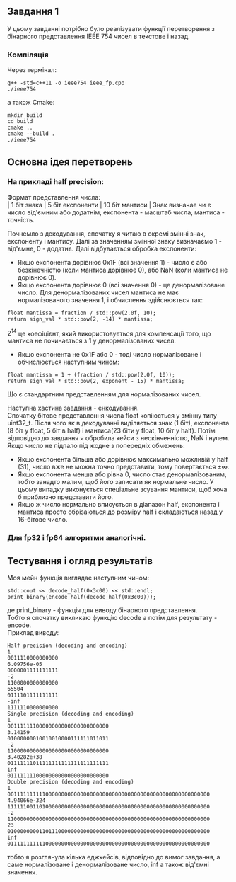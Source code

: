 ## Завдання 1
У цьому завданні потрібно було реалізувати функції перетворення з бінарного представлення IEEE 754 чисел в текстове і назад.

### Компіляція
Через термінал:
```
g++ -std=c++11 -o ieee754 ieee_fp.cpp
./ieee754
```
а також Cmake:
```
mkdir build
cd build
cmake ..
cmake --build .
./ieee754
```

## Основна ідея перетворень
### На прикладі half precision:<br>
Формат представлення числа:<br>
| 1 біт знака | 5 біт експоненти | 10 біт мантиси |
Знак визначає чи є число від'ємним або додатнім, експонента - масштаб числа, мантиса - точність.

Почнемло з декодування, спочатку я читаю в окремі змінні знак, експоненту і мантису. Далі за значенням змінної знаку визначаємо 1 - від'ємне, 0 - додатнє. Далі відбувається обробка експоненти: 
- Якщо експонента дорівнює 0x1F (всі значення 1) - число є або безкінечністю (коли мантиса дорівнює 0), або NaN (коли мантиса не дорівнює 0).
- Якщо експонента дорівнює 0 (всі значення 0) - це денормалізоване число. Для денормалізованих чисел мантиса не має нормалізованого значення 1, і обчислення здійснюється так:<br>
```
float mantissa = fraction / std::pow(2.0f, 10);
return sign_val * std::pow(2, -14) * mantissa;
```
$2^{14}$ це коефіцієнт, який використовується для компенсації того, що мантиса не починається з 1 у денормалізованих чисел.
- Якщо експонента не 0x1F або 0 - тоді число нормалізоване і обчислюється наступним чином: <br>
```
float mantissa = 1 + (fraction / std::pow(2.0f, 10));
return sign_val * std::pow(2, exponent - 15) * mantissa;
```
Що є стандартним представленням для нормалізованих чисел.

Наступна xастина завдання - енкодування. <br>
Спочатку бітове представлення числа float копіюється у змінну типу uint32_t. Після чого як в декодуванні виділяється знак (1 біт), експонента (8 біт у float, 5 біт в half) і мантиса(23 біти у float, 10 біт у half).
Потім відповідно до завдання я обробила кейси з нескінченністю, NaN і нулем. Якщо число не підпало під жодне з попередніх обмежень:
- Якщо експонента більша або дорівнює максимально можливій у half (31), число вже не можна точно представити, тому повертається ±∞.
- Якщо експонента менша або рівна 0, число стає денормалізованим, тобто занадто малим, щоб його записати як нормальне число. У цьому випадку виконується спеціальне зсування мантиси, щоб хоча б приблизно представити його.
- Якщо ж число нормально вписується в діапазон half, експонента і мантиса просто обрізаються до розміру half і складаються назад у 16-бітове число.

### Для fp32 і fp64 алгоритми аналогічні.

## Тестування і огляд результатів
Моя мейн функція виглядає наступним чином:
```
std::cout << decode_half(0x3c00) << std::endl;
print_binary(encode_half(decode_half(0x3c00)));
```
де print_binary - функція для виводу бінарного представлення. <br>
Тобто я спочатку викликаю функцію decode а потім для результату - encode. <br>
Приклад виводу:
```
Half precision (decoding and encoding)
1
0011110000000000
6.09756e-05
0000001111111111
-2
1100000000000000
65504
0111101111111111
-inf
1111110000000000
Single precision (decoding and encoding)
1
00111111100000000000000000000000
3.14159
01000000010010010000111111011011
-2
11000000000000000000000000000000
3.40282e+38
01111111011111111111111111111111
inf
01111111100000000000000000000000
Double precision (decoding and encoding)
1
0011111111110000000000000000000000000000000000000000000000000000
4.94066e-324
1111110011010000000000000000000000000000000000000000000000000000
-2
1100000000000000000000000000000000000000000000000000000000000000
23
0100000000110111000000000000000000000000000000000000000000000000
inf
0111111111110000000000000000000000000000000000000000000000000000
```
тобто я розглянула кілька еджкейсів, відповідно до вимог завдання, а саме нормалізоване і денормалізоване число, inf а також від'ємні значення.



